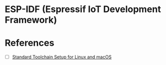 # ESP-IDF (Espressif IoT Development Framework)


# References

- [ ] [Standard Toolchain Setup for Linux and macOS](https://docs.espressif.com/projects/esp-idf/en/latest/esp32s3/get-started/linux-macos-setup.html)

